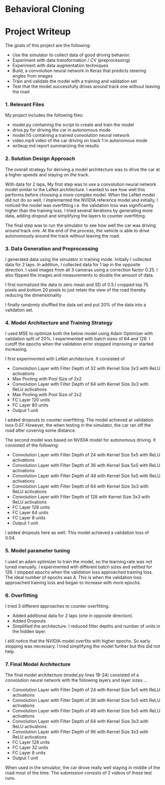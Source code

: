 # **Behavioral Cloning** 

# Project Writeup 

The goals of this project are the following:
* Use the simulator to collect data of good driving behavior.
* Experiment with data transformation / CV (preprocessing) 
* Experiment with data augmentation techniques 
* Build, a convolution neural network in Keras that predicts steering angles from images
* Train and validate the model with a training and validation set
* Test that the model successfully drives around track one without leaving the road


[//]: # (Image References)

[image1]: ./examples/placeholder.png "Model Visualization"
[image2]: ./examples/placeholder.png "Grayscaling"
[image3]: ./examples/placeholder_small.png "Recovery Image"
[image4]: ./examples/placeholder_small.png "Recovery Image"
[image5]: ./examples/placeholder_small.png "Recovery Image"
[image6]: ./examples/placeholder_small.png "Normal Image"
[image7]: ./examples/placeholder_small.png "Flipped Image"

### 1. Relevant Files

My project includes the following files:
* model.py containing the script to create and train the model
* drive.py for driving the car in autonomous mode
* model.h5 containing a trained convolution neural network 
* video.mp4 video of the car driving on track 1 in autonomous mode 
* writeup.md report summarizing the results

### 2. Solution Design Approach

The overall strategy for deriving a model architecture was to drive the car at a higher speeds and staying on the track. 

With data for 2 laps, My first step was to use a convolution neural network model similar to the LeNet architecture. I wanted to see how well this performs before choosing a more complex model. When the LeNet model did not do so well, I implemented the NVIDIA reference model and initially, I noticed the model was overfitting i.e. the validation loss was significantly higher than the training loss. I tried several iterations by generating more data, adding dropout and simplifying the layers to counter overfitting. 

The final step was to run the simulator to see how well the car was driving around track one. At the end of the process, the vehicle is able to drive autonomously around the track without leaving the road.

### 3. Data Generation and  Preprocessing 

I generated data using the simulator in training mode. Initially I collected data for 2 laps. In addition, I collected data for 1 lap in the opposite direction. I used images from all 3 cameras using a correction factor 0.25. I also flipped the images and measurements to double the amount of data. 
 
I first normalized the data to zero mean and SD of 0.5.I cropped top 75 pixels and bottom 20 pixels to just retain the view of the road thereby reducing the dimensionality 

I finally randomly shuffled the data set and put 20% of the data into a validation set. 

### 4. Model Architecture and Training Strategy

I used MSE to optimize both the below model using Adam Optimizer with validation split of 20%. I experimented with batch sizes of 64 and 128. I cutoff the epochs when the validation error stopped improving or started increasing. 

I first experimented with LeNet architecture. It consisted of
* Convolution Layer with Filter Depth of 32 with Kernel Size 3x3 with ReLU activations 
* Max Pooling with Pool Size of 2x2 
* Convolution Layer with Filter Depth of 64 with Kernel Size 3x3 with ReLU activations
* Max Pooling with Pool Size of 2x2 
* FC Layer 120 units 
* FC Layer 80 units 
* Output 1 unit 

I added dropouts to counter overfitting. The model achieved at validation loos 0.07. However, the when testing in the simulator, the car ran off the road after covering some distance. 

The second model was based on NVIDIA model for autonomous driving. It consisted of the following: 
* Convolution Layer with Filter Depth of 24 with Kernel Size 5x5 with ReLU activations 
* Convolution Layer with Filter Depth of 36 with Kernel Size 5x5 with ReLU activations 
* Convolution Layer with Filter Depth of 48 with Kernel Size 5x5 with ReLU activations 
* Convolution Layer with Filter Depth of 64 with Kernel Size 3x3 with ReLU activations
* Convolution Layer with Filter Depth of 128 with Kernel Size 3x3 with ReLU activations
* FC Layer 128 units 
* FC Layer 64 units 
* FC Layer 8 units 
* Output 1 unit 

I added dropouts here as well. This model achieved a validation loss of 0.04. 

### 5. Model parameter tuning

I used an adam optimizer to train the model, so the learning rate was not tuned manually. I experimented with different batch sizes and settled for 128. I stopped epochs when the validation loss approached training loss. The ideal number of epochs was 4. This is when the validation loss approached training loss and began to increase with more epochs. 

### 6. Overfitting 

I tried 3 different approaches to counter overfitting. 
* Added additional data for 2 laps (one in opposite direction). 
* Added Dropouts 
* Simplified the architecture. I reduced filter depths and number of units in the hidden layer. 

I still notice that the NVIDIA model overfits with higher epochs. So early stopping was necessary. I tried simplifying the model further but this did not help. 

### 7. Final Model Architecture

The final model architecture (model.py lines 18-24) consisted of a convolution neural network with the following layers and layer sizes ...

* Convolution Layer with Filter Depth of 24 with Kernel Size 5x5 with ReLU activations 
* Convolution Layer with Filter Depth of 36 with Kernel Size 5x5 with ReLU activations 
* Convolution Layer with Filter Depth of 48 with Kernel Size 5x5 with ReLU activations 
* Convolution Layer with Filter Depth of 64 with Kernel Size 3x3 with ReLU activations
* Convolution Layer with Filter Depth of 96 with Kernel Size 3x3 with ReLU activations
* FC Layer 128 units 
* FC Layer 32 units 
* FC Layer 8 units 
* Output 1 unit 

When used in the simulator, the car drove really well staying in middle of the road most of the time. The submission consists of 2 videos of these test runs. 

